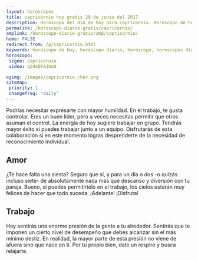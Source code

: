 ```yaml
---
layout: horoscopos
title: capricornio hoy gratis 29 de junio del 2017 
description: Horóscopo del dia de hoy para capricornio. Horoscopo de hoy 29 de junio del 2017. Las predicciones de amor, trabajo, vida personal gratis.
permalink: /horoscopo-diario-gratis/capricornio/
amplink: /horoscopo-diario-gratis/amp/capricornio/
home: FALSE
redirect_from: /p/capricornio.html
keywords: horóscopo de hoy, horóscopo diario, horóscopo, horoscopos diarios gratis del dia de hoy, horóscopo diario gratis,horóscopo 2017, horóscopo esperanza gracia, horoscopo capricornio hoy, horoscop, horóscopos gratis, horoscopo capricornio, horoscopo capricornio 2017, Tarot, Astrologia, Zodíaco, capricornio, horoscopo gratis
horoscopo:
 signo: capricornio
 video: q24oDFAJUo0

ogimg: /images/capricornio_char.png
sitemap:
 priority: 1
 changefreq: 'daily'
---
```



Podrías necesitar expresarte con mayor humildad. En el trabajo, te gusta controlar. Eres un buen líder, pero a veces necesitas permitir que otros asuman el control. La energía de hoy sugiere trabajar en grupo. Tendrás mayor éxito si puedes trabajar junto a un equipo. Disfrutarás de esta colaboración si en este momento logras desprenderte de la necesidad de reconocimiento individual.

## Amor

¿Te hace falta una siesta? Seguro que sí, y para un día o dos -o quizás incluso siete- de absolutamente nada más que descanso y diversión con tu pareja. Bueno, si puedes permitírtelo en el trabajo, los cielos estarán muy felices de hacer que todo suceda. ¡Adelante! ¡Disfruta!

## Trabajo

Hoy sentirás una enorme presión de la gente a tu alrededor. Sentirás que te imponen un cierto nivel de desempeño que debes alcanzar sin el más mínimo desliz. En realidad, la mayor parte de esta presión no viene de afuera sino que nace en ti. Por tu propio bien, date un respiro y busca relajarte.